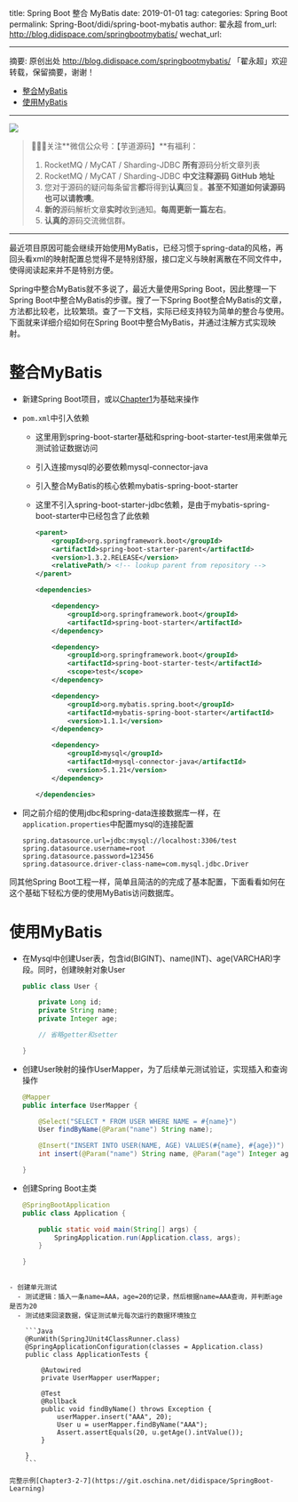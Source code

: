 title: Spring Boot 整合 MyBatis
date: 2019-01-01
tag:
categories: Spring Boot
permalink: Spring-Boot/didi/spring-boot-mybatis
author: 翟永超
from_url: http://blog.didispace.com/springbootmybatis/
wechat_url:

-------

摘要: 原创出处 http://blog.didispace.com/springbootmybatis/ 「翟永超」欢迎转载，保留摘要，谢谢！

- [整合MyBatis](http://www.iocoder.cn/Spring-Boot/didi/spring-boot-mybatis/)
- [使用MyBatis](http://www.iocoder.cn/Spring-Boot/didi/spring-boot-mybatis/)

-------

![](http://www.iocoder.cn/images/common/wechat_mp_2017_07_31.jpg)

> 🙂🙂🙂关注**微信公众号：【芋道源码】**有福利：
> 1. RocketMQ / MyCAT / Sharding-JDBC **所有**源码分析文章列表
> 2. RocketMQ / MyCAT / Sharding-JDBC **中文注释源码 GitHub 地址**
> 3. 您对于源码的疑问每条留言**都**将得到**认真**回复。**甚至不知道如何读源码也可以请教噢**。
> 4. **新的**源码解析文章**实时**收到通知。**每周更新一篇左右**。
> 5. **认真的**源码交流微信群。

-------

最近项目原因可能会继续开始使用MyBatis，已经习惯于spring-data的风格，再回头看xml的映射配置总觉得不是特别舒服，接口定义与映射离散在不同文件中，使得阅读起来并不是特别方便。

Spring中整合MyBatis就不多说了，最近大量使用Spring Boot，因此整理一下Spring Boot中整合MyBatis的步骤。搜了一下Spring Boot整合MyBatis的文章，方法都比较老，比较繁琐。查了一下文档，实际已经支持较为简单的整合与使用。下面就来详细介绍如何在Spring Boot中整合MyBatis，并通过注解方式实现映射。

# 整合MyBatis

- 新建Spring Boot项目，或以[Chapter1](https://git.oschina.net/didispace/SpringBoot-Learning)为基础来操作

- `pom.xml`中引入依赖

  - 这里用到spring-boot-starter基础和spring-boot-starter-test用来做单元测试验证数据访问

  - 引入连接mysql的必要依赖mysql-connector-java

  - 引入整合MyBatis的核心依赖mybatis-spring-boot-starter

  - 这里不引入spring-boot-starter-jdbc依赖，是由于mybatis-spring-boot-starter中已经包含了此依赖

    ```XML
    <parent>
    	<groupId>org.springframework.boot</groupId>
    	<artifactId>spring-boot-starter-parent</artifactId>
    	<version>1.3.2.RELEASE</version>
    	<relativePath/> <!-- lookup parent from repository -->
    </parent>
    
    <dependencies>
    
    	<dependency>
    		<groupId>org.springframework.boot</groupId>
    		<artifactId>spring-boot-starter</artifactId>
    	</dependency>
    
    	<dependency>
    		<groupId>org.springframework.boot</groupId>
    		<artifactId>spring-boot-starter-test</artifactId>
    		<scope>test</scope>
    	</dependency>
    
    	<dependency>
    		<groupId>org.mybatis.spring.boot</groupId>
    		<artifactId>mybatis-spring-boot-starter</artifactId>
    		<version>1.1.1</version>
    	</dependency>
    
    	<dependency>
    		<groupId>mysql</groupId>
    		<artifactId>mysql-connector-java</artifactId>
    		<version>5.1.21</version>
    	</dependency>
    
    </dependencies>
    ```

- 同之前介绍的使用jdbc和spring-data连接数据库一样，在`application.properties`中配置mysql的连接配置

    ```Properteis
    spring.datasource.url=jdbc:mysql://localhost:3306/test
    spring.datasource.username=root
    spring.datasource.password=123456
    spring.datasource.driver-class-name=com.mysql.jdbc.Driver
    ```

同其他Spring Boot工程一样，简单且简洁的的完成了基本配置，下面看看如何在这个基础下轻松方便的使用MyBatis访问数据库。

# 使用MyBatis

- 在Mysql中创建User表，包含id(BIGINT)、name(INT)、age(VARCHAR)字段。同时，创建映射对象User

    ```Java
    public class User {

        private Long id;
        private String name;
        private Integer age;

        // 省略getter和setter

    }
    ```

- 创建User映射的操作UserMapper，为了后续单元测试验证，实现插入和查询操作

    ```Java
    @Mapper
    public interface UserMapper {

        @Select("SELECT * FROM USER WHERE NAME = #{name}")
        User findByName(@Param("name") String name);

        @Insert("INSERT INTO USER(NAME, AGE) VALUES(#{name}, #{age})")
        int insert(@Param("name") String name, @Param("age") Integer age);

    }
    ```

- 创建Spring Boot主类

    ```Java
    @SpringBootApplication
    public class Application {

        public static void main(String[] args) {
            SpringApplication.run(Application.class, args);
        }

    }
```

- 创建单元测试
  - 测试逻辑：插入一条name=AAA，age=20的记录，然后根据name=AAA查询，并判断age是否为20
  - 测试结束回滚数据，保证测试单元每次运行的数据环境独立

    ```Java
    @RunWith(SpringJUnit4ClassRunner.class)
    @SpringApplicationConfiguration(classes = Application.class)
    public class ApplicationTests {

        @Autowired
        private UserMapper userMapper;

        @Test
        @Rollback
        public void findByName() throws Exception {
            userMapper.insert("AAA", 20);
            User u = userMapper.findByName("AAA");
            Assert.assertEquals(20, u.getAge().intValue());
        }

    }
    ```

完整示例[Chapter3-2-7](https://git.oschina.net/didispace/SpringBoot-Learning)